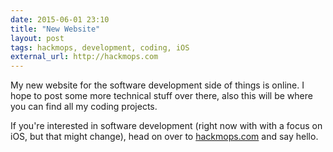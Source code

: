 ```yaml
---
date: 2015-06-01 23:10
title: "New Website"
layout: post
tags: hackmops, development, coding, iOS
external_url: http://hackmops.com
---
```


My new website for the software development side of things is online. I hope to post some more technical stuff over there, also this will be where you can find all my coding projects.

If you're interested in software development (right now with with a focus on iOS, but that might change), head on over to [hackmops.com](http://hackmops.com) and say hello.


